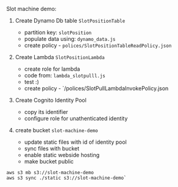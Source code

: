 Slot machine demo:

1. Create Dynamo Db table `SlotPositionTable`
   - partition key: `slotPosition`
   - populate data using: `dynamo_data.js`
   - create policy - `polices/SlotPositionTableReadPolicy.json`
  
2. Create Lambda `SlotPositionLambda`
   - create role for lambda
   - code from: `lambda_slotpulll.js`
   - test :)
   - create policy - `/polices/SlotPullLambdaInvokePolicy.json

3. Create Cognito Identity Pool
   - copy its identifier
   - configure role for unathenticated identity
  
4. create bucket `slot-machine-demo`
   - update static files with id of identity pool
   - sync files with bucket
   - enable static webside hosting
   - make bucket public

```
aws s3 mb s3://slot-machine-demo
aws s3 sync ./static s3://slot-machine-demo`
```
